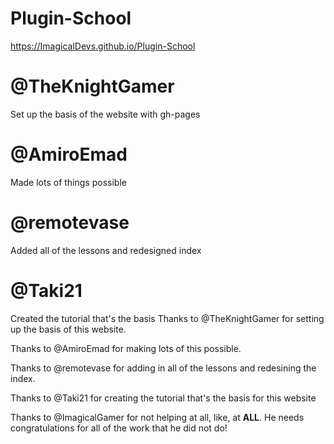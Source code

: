 # Plugin-School
https://ImagicalDevs.github.io/Plugin-School

# @TheKnightGamer
Set up the basis of the website with gh-pages

# @AmiroEmad
Made lots of things possible

# @remotevase
Added all of the lessons and redesigned index

# @Taki21
Created the tutorial that's the basis 
Thanks to @TheKnightGamer for setting up the basis of this website.

Thanks to @AmiroEmad for making lots of this possible.

Thanks to @remotevase for adding in all of the lessons and redesining the index.

Thanks to @Taki21 for creating the tutorial that's the basis for this website

Thanks to @ImagicalGamer for not helping at all, like, at **ALL**. He needs congratulations for all of the work that he did not do!
